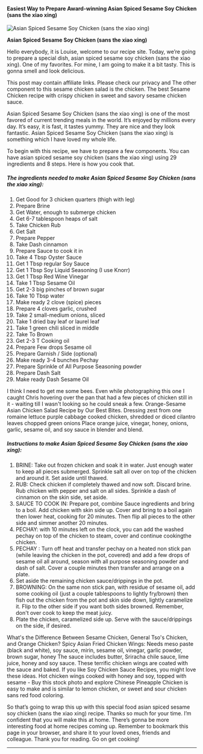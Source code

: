             

#### Easiest Way to Prepare Award-winning Asian Spiced Sesame Soy Chicken (sans the xiao xing)

![Asian Spiced Sesame Soy Chicken (sans the xiao xing)](https://img-global.cpcdn.com/recipes/0b759d125d9011a9/751x532cq70/asian-spiced-sesame-soy-chicken-sans-the-xiao-xing-recipe-main-photo.jpg)

**Asian Spiced Sesame Soy Chicken (sans the xiao xing)**

Hello everybody, it is Louise, welcome to our recipe site. Today, we’re going to prepare a special dish, asian spiced sesame soy chicken (sans the xiao xing). One of my favorites. For mine, I am going to make it a bit tasty. This is gonna smell and look delicious.

This post may contain affiliate links. Please check our privacy and The other component to this sesame chicken salad is the chicken. The best Sesame Chicken recipe with crispy chicken in sweet and savory sesame chicken sauce.

Asian Spiced Sesame Soy Chicken (sans the xiao xing) is one of the most favored of current trending meals in the world. It’s enjoyed by millions every day. It’s easy, it is fast, it tastes yummy. They are nice and they look fantastic. Asian Spiced Sesame Soy Chicken (sans the xiao xing) is something which I have loved my whole life.

To begin with this recipe, we have to prepare a few components. You can have asian spiced sesame soy chicken (sans the xiao xing) using 29 ingredients and 8 steps. Here is how you cook that.

##### The ingredients needed to make Asian Spiced Sesame Soy Chicken (sans the xiao xing):

1.  Get Good for 3 chicken quarters (thigh with leg)
2.  Prepare Brine
3.  Get Water, enough to submerge chicken
4.  Get 6-7 tablespoon heaps of salt
5.  Take Chicken Rub
6.  Get Salt
7.  Prepare Pepper
8.  Take Dash cinnamon
9.  Prepare Sauce to cook it in
10.  Take 4 Tbsp Oyster Sauce
11.  Get 1 Tbsp regular Soy Sauce
12.  Get 1 Tbsp Soy Liquid Seasoning (I use Knorr)
13.  Get 1 Tbsp Red Wine Vinegar
14.  Take 1 Tbsp Sesame Oil
15.  Get 2-3 big pinches of brown sugar
16.  Take 10 Tbsp water
17.  Make ready 2 clove (spice) pieces
18.  Prepare 4 cloves garlic, crushed
19.  Take 2 small-medium onions, sliced
20.  Take 1 dried bay leaf or laurel leaf
21.  Take 1 green chili sliced in middle
22.  Take To Brown
23.  Get 2-3 T Cooking oil
24.  Prepare Few drops Sesame oil
25.  Prepare Garnish / Side (optional)
26.  Make ready 3-4 bunches Pechay
27.  Prepare Sprinkle of All Purpose Seasoning powder
28.  Prepare Dash Salt
29.  Make ready Dash Sesame Oil

I think I need to get me some bees. Even while photographing this one I caught Chris hovering over the pan that had a few pieces of chicken still in it - waiting till I wasn't looking so he could sneak a few. Orange-Sesame Asian Chicken Salad Recipe by Our Best Bites. Dressing zest from one romaine lettuce purple cabbage cooked chicken, shredded or diced cilantro leaves chopped green onions Place orange juice, vinegar, honey, onions, garlic, sesame oil, and soy sauce in blender and blend.

##### Instructions to make Asian Spiced Sesame Soy Chicken (sans the xiao xing):

1.  BRINE: Take out frozen chicken and soak it in water. Just enough water to keep all pieces submerged. Sprinkle salt all over on top of the chicken and around it. Set aside until thawed.
2.  RUB: Check chicken if completely thawed and now soft. Discard brine. Rub chicken with pepper and salt on all sides. Sprinkle a dash of cinnamon on the skin side, set aside.
3.  SAUCE TO COOK IN: Prepare pot, combine Sauce ingredients and bring to a boil. Add chicken with skin side up. Cover and bring to a boil again then lower heat, cooking for 20 minutes. Then flip all pieces to the other side and simmer another 20 minutes.
4.  PECHAY: with 10 minutes left on the clock, you can add the washed pechay on top of the chicken to steam, cover and continue cookingthe chicken.
5.  PECHAY : Turn off heat and transfer pechay on a heated non stick pan (while leaving the chicken in the pot, covered) and add a few drops of sesame oil all around, season with all purpose seasoning powder and dash of salt. Cover a couple minutes then transfer and arrange on a plate.
6.  Set aside the remaining chicken sauce/drippings in the pot.
7.  BROWNING: On the same non stick pan, with residue of sesame oil, add some cooking oil (just a couple tablespoons to lightly fry/brown) then fish out the chicken from the pot and skin side down, lightly caramelize it. Flip to the other side if you want both sides browned. Remember, don't over cook to keep the meat juicy.
8.  Plate the chicken, caramelized side up. Serve with the sauce/drippings on the side, if desired.

What's the Difference Between Sesame Chicken, General Tso's Chicken, and Orange Chicken? Spicy Asian Fried Chicken Wings: Needs meso paste (black and white), soy sauce, mirin, sesame oil, vinegar, garlic powder, brown sugar, honey The sauce includes butter, Sriracha chile sauce, lime juice, honey and soy sauce. These terrific chicken wings are coated with the sauce and baked. If you like Soy Chicken Sauce Recipes, you might love these ideas. Hot chicken wings cooked with honey and soy, topped with sesame - Buy this stock photo and explore Chinese Pineapple Chicken is easy to make and is similar to lemon chicken, or sweet and sour chicken sans red food coloring.

So that’s going to wrap this up with this special food asian spiced sesame soy chicken (sans the xiao xing) recipe. Thanks so much for your time. I’m confident that you will make this at home. There’s gonna be more interesting food at home recipes coming up. Remember to bookmark this page in your browser, and share it to your loved ones, friends and colleague. Thank you for reading. Go on get cooking!

* * *